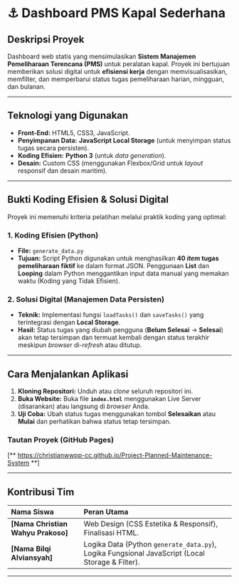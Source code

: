 # ⚓ Dashboard PMS Kapal Sederhana

##  Deskripsi Proyek
Dashboard web statis yang mensimulasikan **Sistem Manajemen Pemeliharaan Terencana (PMS)** untuk peralatan kapal. Proyek ini bertujuan memberikan solusi digital untuk **efisiensi kerja** dengan memvisualisasikan, memfilter, dan memperbarui status tugas pemeliharaan harian, mingguan, dan bulanan.

---

##  Teknologi yang Digunakan

* **Front-End:** HTML5, CSS3, JavaScript.
* **Penyimpanan Data:** **JavaScript Local Storage** (untuk menyimpan status tugas secara persisten).
* **Koding Efisien:** **Python 3** (untuk *data generation*).
* **Desain:** Custom CSS (menggunakan Flexbox/Grid untuk *layout* responsif dan desain maritim).

---

##  Bukti Koding Efisien & Solusi Digital

Proyek ini memenuhi kriteria pelatihan melalui praktik koding yang optimal:

### 1. Koding Efisien (Python)
* **File:** `generate_data.py`
* **Tujuan:** Script Python digunakan untuk menghasilkan **40 *item* tugas pemeliharaan fiktif** ke dalam format JSON. Penggunaan **List** dan **Looping** dalam Python menggantikan input data manual yang memakan waktu (Koding yang Tidak Efisien).

### 2. Solusi Digital (Manajemen Data Persisten)
* **Teknik:** Implementasi fungsi `loadTasks()` dan `saveTasks()` yang terintegrasi dengan **Local Storage**.
* **Hasil:** Status tugas yang diubah pengguna (**Belum Selesai** -> **Selesai**) akan tetap tersimpan dan termuat kembali dengan status terakhir meskipun *browser* di-*refresh* atau ditutup.

---

##  Cara Menjalankan Aplikasi

1.  **Kloning Repositori:** Unduh atau *clone* seluruh repositori ini.
2.  **Buka Website:** Buka file **`index.html`** menggunakan Live Server (disarankan) atau langsung di *browser* Anda.
3.  **Uji Coba:** Ubah status tugas menggunakan tombol **Selesaikan** atau **Mulai** dan perhatikan bahwa status tetap tersimpan.

### Tautan Proyek (GitHub Pages)

[**
https://christianwwpp-cc.github.io/Project-Planned-Maintenance-System
**]

---

## Kontribusi Tim

| Nama Siswa | Peran Utama |
| :--- | :--- |
| **[Nama Christian Wahyu Prakoso]** | Web Design (CSS Estetika & Responsif), Finalisasi HTML. |
| **[Nama Bilqi Alviansyah]** | Logika Data (Python `generate_data.py`), Logika Fungsional JavaScript (Local Storage & Filter). |

---


